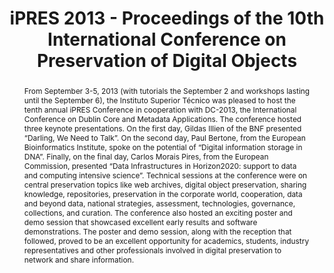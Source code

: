 ---
abstract: 'From September 3-5, 2013 (with tutorials the September 2 and workshops
  lasting until the September 6), the Instituto Superior Técnico was pleased to host
  the tenth annual iPRES Conference in cooperation with DC-2013, the International
  Conference on Dublin Core and Metadata Applications.

  The conference hosted three keynote presentations. On the first day, Gildas Illien
  of the BNF presented “Darling, We Need to Talk”. On the second day, Paul Bertone,
  from the European Bioinformatics Institute, spoke on the potential of “Digital information
  storage in DNA”. Finally, on the final day, Carlos Morais Pires, from the European
  Commission, presented “Data Infrastructures in Horizon2020: support to data and
  computing intensive science”. Technical sessions at the conference were on central
  preservation topics like web archives, digital object preservation, sharing knowledge,
  repositories, preservation in the corporate world, cooperation, data and beyond
  data, national strategies, assessment, technologies, governance, collections, and
  curation.

  The conference also hosted an exciting poster and demo session that showcased excellent
  early results and software demonstrations. The poster and demo session, along with
  the reception that followed, proved to be an excellent opportunity for academics,
  students, industry representatives and other professionals involved in digital preservation
  to network and share information.'
creators:
- Knight, Steve
- Borbinha, José
- Nelson, Michael
date: null
document_url: https://services.phaidra.univie.ac.at/api/object/o:378099/download
grand_parent: iPRES
institutions: []
keywords:
- lisbon
landing_page_url: https://phaidra.univie.ac.at/o:378099
language: eng
layout: publication
license: CC BY-SA 2.0 AT
notes_url: null
parent: iPRES 2013
presentation_url: null
publication_type: poster
size: 12723002
source_name: iPRES
title: iPRES 2013 - Proceedings of the 10th International Conference on Preservation
  of Digital Objects
year: 2013
---